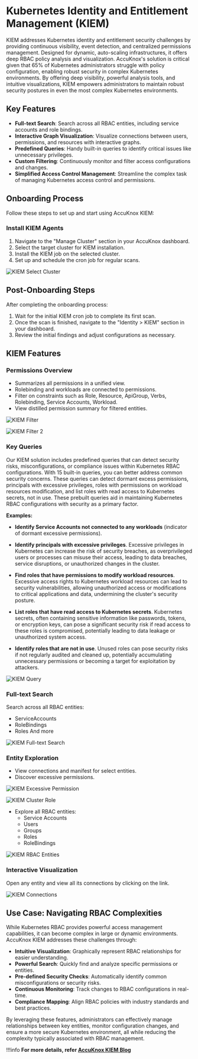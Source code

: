 # Kubernetes Identity and Entitlement Management (KIEM)

KIEM addresses Kubernetes identity and entitlement security challenges by providing continuous visibility, event detection, and centralized permissions management. Designed for dynamic, auto-scaling infrastructures, it offers deep RBAC policy analysis and visualization. AccuKnox's solution is critical given that 65% of Kubernetes administrators struggle with policy configuration, enabling robust security in complex Kubernetes environments. By offering deep visibility, powerful analysis tools, and intuitive visualizations, KIEM empowers administrators to maintain robust security postures in even the most complex Kubernetes environments.

## Key Features

- **Full-text Search**: Search across all RBAC entities, including service accounts and role bindings.
- **Interactive Graph Visualization**: Visualize connections between users, permissions, and resources with interactive graphs.
- **Predefined Queries**: Handy built-in queries to identify critical issues like unnecessary privileges.
- **Custom Filtering**: Continuously monitor and filter access configurations and changes.
- **Simplified Access Control Management**: Streamline the complex task of managing Kubernetes access control and permissions.

## Onboarding Process

Follow these steps to set up and start using AccuKnox KIEM:

### Install KIEM Agents

1. Navigate to the "Manage Cluster" section in your AccuKnox dashboard.
2. Select the target cluster for KIEM installation.
3. Install the KIEM job on the selected cluster.
4. Set up and schedule the cron job for regular scans.

![KIEM Select Cluster](./images/kiem/kiem-select-cluster.png)

## Post-Onboarding Steps

After completing the onboarding process:

1. Wait for the initial KIEM cron job to complete its first scan.
2. Once the scan is finished, navigate to the "Identity > KIEM" section in your dashboard.
3. Review the initial findings and adjust configurations as necessary.

## KIEM Features

### Permissions Overview

- Summarizes all permissions in a unified view.
- Rolebinding and workloads are connected to permissions.
- Filter on constraints such as Role, Resource, ApiGroup, Verbs, Rolebinding, Service Accounts, Workload.
- View distilled permission summary for filtered entities.

![KIEM Filter](./images/kiem/kiem-filter.png)

![KIEM Filter 2](./images/kiem/kiem-filter-2.png)

### Key Queries

Our KIEM solution includes predefined queries that can detect security risks, misconfigurations, or compliance issues within Kubernetes RBAC configurations. With 15 built-in queries, you can better address common security concerns. These queries can detect dormant excess permissions, principals with excessive privileges, roles with permissions on workload resources modification, and list roles with read access to Kubernetes secrets, not in use. These prebuilt queries aid in maintaining Kubernetes RBAC configurations with security as a primary factor.

**Examples:**

- **Identify Service Accounts not connected to any workloads** (indicator of dormant excessive permissions).

- **Identify principals with excessive privileges**. Excessive privileges in Kubernetes can increase the risk of security breaches, as overprivileged users or processes can misuse their access, leading to data breaches, service disruptions, or unauthorized changes in the cluster.

- **Find roles that have permissions to modify workload resources**. Excessive access rights to Kubernetes workload resources can lead to security vulnerabilities, allowing unauthorized access or modifications to critical applications and data, undermining the cluster's security posture.

- **List roles that have read access to Kubernetes secrets**. Kubernetes secrets, often containing sensitive information like passwords, tokens, or encryption keys, can pose a significant security risk if read access to these roles is compromised, potentially leading to data leakage or unauthorized system access.

- **Identify roles that are not in use**. Unused roles can pose security risks if not regularly audited and cleaned up, potentially accumulating unnecessary permissions or becoming a target for exploitation by attackers.

![KIEM Query](./images/kiem/kiem-query.png)

### Full-text Search

Search across all RBAC entities:

- ServiceAccounts
- RoleBindings
- Roles And more

![KIEM Full-text Search](./images/kiem/kiem-full-text-search.png)

### Entity Exploration

- View connections and manifest for select entities.
- Discover excessive permissions.

![KIEM Excessive Permission](./images/kiem/kiem-excessive-permissions.png)

![KIEM Cluster Role](./images/kiem/kiem-cluster-role.png)

- Explore all RBAC entities:
    - Service Accounts
    - Users
    - Groups
    - Roles
    - RoleBindings

![KIEM RBAC Entities](./images/kiem/kiem-rbac-entities.png)

### Interactive Visualization

Open any entity and view all its connections by clicking on the link.

![KIEM Connections](./images/kiem/kiem-connections.png)

## Use Case: Navigating RBAC Complexities

While Kubernetes RBAC provides powerful access management capabilities, it can become complex in large or dynamic environments. AccuKnox KIEM addresses these challenges through:

- **Intuitive Visualization**: Graphically represent RBAC relationships for easier understanding.
- **Powerful Search**: Quickly find and analyze specific permissions or entities.
- **Pre-defined Security Checks**: Automatically identify common misconfigurations or security risks.
- **Continuous Monitoring**: Track changes to RBAC configurations in real-time.
- **Compliance Mapping**: Align RBAC policies with industry standards and best practices.

By leveraging these features, administrators can effectively manage relationships between key entities, monitor configuration changes, and ensure a more secure Kubernetes environment, all while reducing the complexity typically associated with RBAC management.


!!!info
    **For more details, refer [AccuKnox KIEM Blog](https://www.accuknox.com/blog/kubernetes-identity-entitlement-management)**